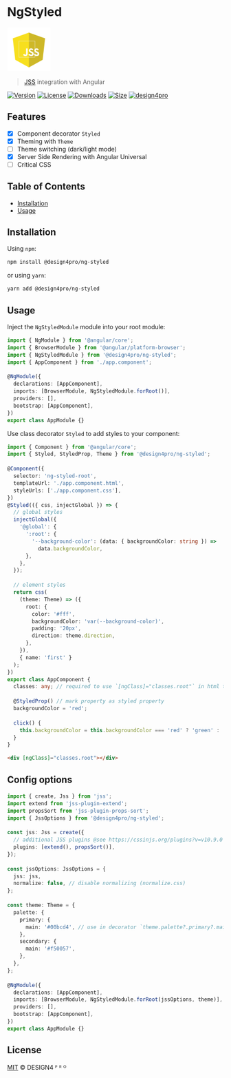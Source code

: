 # NgStyled

<img width="20%" height="20%" src="./logo.svg">

> [JSS](https://cssinjs.org/) integration with Angular

[![Version](https://img.shields.io/npm/v/@design4pro/ng-styled.svg?style=flat-square)](https://npmjs.org/package/@design4pro/ng-styled)
[![License](https://img.shields.io/npm/l/@design4pro/ng-styled.svg?style=flat-square)](https://github.com/design4pro/ng-styled/jss/blob/master/LICENSE.md)
[![Downloads](https://img.shields.io/npm/dm/@design4pro/ng-styled.svg?style=flat-square)](https://npmjs.org/package/@design4pro/ng-styled)
[![Size](https://img.shields.io/bundlephobia/minzip/@design4pro/ng-styled.svg?style=flat-square)](https://npmjs.org/package/@design4pro/ng-styled)
[![design4pro](https://img.shields.io/badge/@-design4pro-383636?style=flat-square&labelColor=8f68d4)](https://github.com/design4pro/)

## Features

- [x] Component decorator `Styled`
- [x] Theming with `Theme`
- [ ] Theme switching (dark/light mode)
- [x] Server Side Rendering with Angular Universal
- [ ] Critical CSS

## Table of Contents

- [Installation](#installation)
- [Usage](#usage)

## Installation

Using `npm`:

```sh
npm install @design4pro/ng-styled
```

or using `yarn`:

```sh
yarn add @design4pro/ng-styled
```

## Usage

Inject the `NgStyledModule` module into your root module:

```ts
import { NgModule } from '@angular/core';
import { BrowserModule } from '@angular/platform-browser';
import { NgStyledModule } from '@design4pro/ng-styled';
import { AppComponent } from './app.component';

@NgModule({
  declarations: [AppComponent],
  imports: [BrowserModule, NgStyledModule.forRoot()],
  providers: [],
  bootstrap: [AppComponent],
})
export class AppModule {}
```

Use class decorator `Styled` to add styles to your component:

```ts
import { Component } from '@angular/core';
import { Styled, StyledProp, Theme } from '@design4pro/ng-styled';

@Component({
  selector: 'ng-styled-root',
  templateUrl: './app.component.html',
  styleUrls: ['./app.component.css'],
})
@Styled(({ css, injectGlobal }) => {
  // global styles
  injectGlobal({
    '@global': {
      ':root': {
        '--background-color': (data: { backgroundColor: string }) =>
          data.backgroundColor,
      },
    },
  });

  // element styles
  return css(
    (theme: Theme) => ({
      root: {
        color: '#fff',
        backgroundColor: 'var(--background-color)',
        padding: '20px',
        direction: theme.direction,
      },
    }),
    { name: 'first' }
  );
})
export class AppComponent {
  classes: any; // required to use `[ngClass]="classes.root"` in html template

  @StyledProp() // mark property as styled property
  backgroundColor = 'red';

  click() {
    this.backgroundColor = this.backgroundColor === 'red' ? 'green' : 'red';
  }
}
```

```html
<div [ngClass]="classes.root"></div>
```

## Config options

```ts
import { create, Jss } from 'jss';
import extend from 'jss-plugin-extend';
import propsSort from 'jss-plugin-props-sort';
import { JssOptions } from '@design4pro/ng-styled';

const jss: Jss = create({
  // additional JSS plugins @see https://cssinjs.org/plugins?v=v10.9.0
  plugins: [extend(), propsSort()],
});

const jssOptions: JssOptions = {
  jss: jss,
  normalize: false, // disable normalizing (normalize.css)
};

const theme: Theme = {
  palette: {
    primary: {
      main: '#00bcd4', // use in decorator `theme.palette?.primary?.main`
    },
    secondary: {
      main: '#f50057',
    },
  },
};

@NgModule({
  declarations: [AppComponent],
  imports: [BrowserModule, NgStyledModule.forRoot(jssOptions, theme)],
  providers: [],
  bootstrap: [AppComponent],
})
export class AppModule {}
```

## License

[MIT](https://github.com/design4pro/ng-styled/blob/master/LICENSE.md) © DESIGN4 ᴾ ᴿ ᴼ
